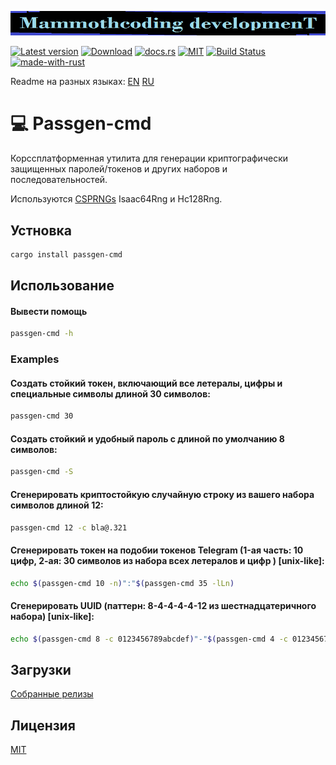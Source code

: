 ![alt text](./McDev_thin_900x70.png "McDev_thin_900x70.png")

[![Latest version](https://img.shields.io/crates/v/passgen-cmd.svg)](https://crates.io/crates/passgen-cmd)
[![Download](https://img.shields.io/crates/d/passgen-cmd.svg)](https://crates.io/crates/passgen-cmd)
[![docs.rs](https://docs.rs/passgen-cmd/badge.svg)](https://docs.rs/passgen-cmd/)
[![MIT](https://img.shields.io/badge/license-MIT-blue.svg)](https://choosealicense.com/licenses/mit/)
[![Build Status](https://github.com/mammothcoding/passgen-cmd/actions/workflows/rust.yml/badge.svg?event=push)](https://github.com/mammothcoding/passgen-cmd/actions/workflows/rust.yml)
[![made-with-rust](https://img.shields.io/badge/Made%20with-Rust-1f425f.svg)](https://www.rust-lang.org/)

Readme на разных языках:
[EN](https://github.com/mammothcoding/passgen-cmd/blob/master/README.md)
[RU](https://github.com/mammothcoding/passgen-cmd/blob/master/README.ru.md)

# 💻 Passgen-cmd

Корссплатформенная утилита для генерации криптографически защищенных паролей/токенов и других наборов и последовательностей.

Используются [CSPRNGs](https://rust-random.github.io/book/guide-rngs.html#cryptographically-secure-pseudo-random-number-generators-csprngs) Isaac64Rng и Hc128Rng.

## Устновка
```bash
cargo install passgen-cmd
```

## Использование

#### Вывести помощь
```bash
passgen-cmd -h
```
### Examples
#### Создать стойкий токен, включающий все летералы, цифры и специальные символы длиной 30 символов:
```bash
passgen-cmd 30
```
#### Создать стойкий и удобный пароль с длиной по умолчанию 8 символов:
```bash
passgen-cmd -S
```
#### Сгенерировать криптостойкую случайную строку из вашего набора символов длиной 12:
```bash
passgen-cmd 12 -c bla@.321
```
#### Сгенерировать токен на подобии токенов Telegram (1-ая часть: 10 цифр, 2-ая: 30 символов из набора всех летералов и цифр ) [unix-like]:
```bash
echo $(passgen-cmd 10 -n)":"$(passgen-cmd 35 -lLn)
```
#### Сгенерировать UUID (паттерн: 8-4-4-4-4-12 из шестнадцатеричного набора) [unix-like]:
```bash
echo $(passgen-cmd 8 -c 0123456789abcdef)"-"$(passgen-cmd 4 -c 0123456789abcdef)"-"$(passgen-cmd 4 -c 0123456789abcdef)"-"$(passgen-cmd 4 -c 0123456789abcdef)"-"$(passgen-cmd 12 -c 0123456789abcdef)
```

## Загрузки
[Собранные релизы](https://github.com/mammothcoding/passgen-console-linuxwin/releases/)

## Лицензия
[MIT](https://choosealicense.com/licenses/mit/)
